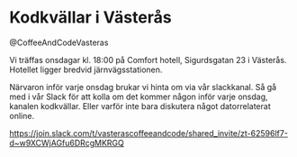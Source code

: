 # Kodkvällar i Västerås
@CoffeeAndCodeVasteras

Vi träffas onsdagar kl. 18:00 på Comfort hotell, Sigurdsgatan 23 i Västerås. Hotellet ligger bredvid järnvägsstationen.

Närvaron inför varje onsdag brukar vi hinta om via vår slackkanal. Så gå med i vår Slack för att kolla om det kommer någon inför varje onsdag, kanalen kodkvällar. Eller varför inte bara diskutera något datorrelaterat online.

https://join.slack.com/t/vasterascoffeeandcode/shared_invite/zt-62596lf7-d~w9XCWjAGfu6DRcgMKRGQ

